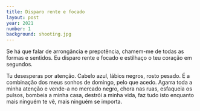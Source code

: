 ```yaml
---
title: Disparo rente e focado
layout: post
year: 2021
number: 1
background: shooting.jpg
---
```


Se há que falar de arrongância e prepotência, chamem-me de todas as formas e sentidos. Eu disparo rente e focado e estilhaço o teu coração em segundos.

Tu desesperas por atenção. Cabelo azul, lábios negros, rosto pesado. É a combinação dos meus sonhos de domingo, pelo que acedo. Agarra toda a minha atenção e vende-a no mercado negro, chora nas ruas, esfaqueia os pulsos, bombeia a minha casa, destrói a minha vida, faz tudo isto enquanto mais ninguém te vê, mais ninguém se importa.
